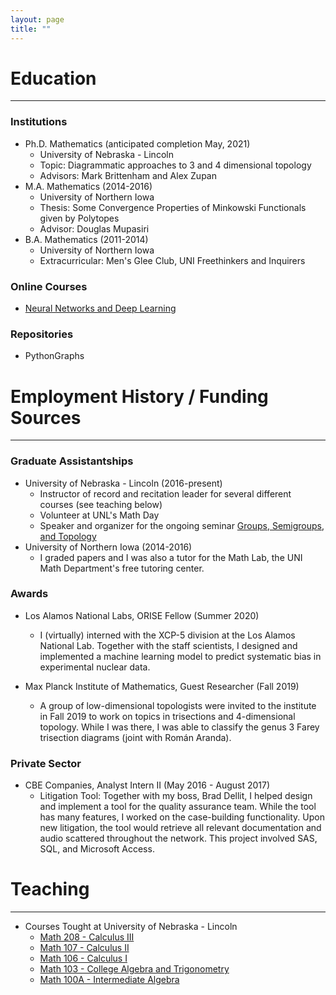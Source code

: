 ```yaml
---
layout: page
title: ""
---
```


# Education
---
### Institutions
* Ph.D. Mathematics (anticipated completion May, 2021)
    * University of Nebraska - Lincoln
    * Topic: Diagrammatic approaches to 3 and 4 dimensional topology
    * Advisors: Mark Brittenham and Alex Zupan
* M.A. Mathematics (2014-2016)
    * University of Northern Iowa
    * Thesis: Some Convergence Properties of Minkowski Functionals given by Polytopes
    * Advisor: Douglas Mupasiri
* B.A. Mathematics (2011-2014)
    * University of Northern Iowa
    * Extracurricular: Men's Glee Club, UNI Freethinkers and Inquirers

### Online Courses
* [Neural Networks and Deep Learning](https://coursera.org/share/aa99e775e3fc44408ef517ec7dd5202d)

### Repositories
* PythonGraphs

# Employment History / Funding Sources
---
### Graduate Assistantships 
* University of Nebraska - Lincoln (2016-present)
    * Instructor of record and recitation leader for several different courses (see teaching below)
    * Volunteer at UNL's Math Day
    * Speaker and organizer for the ongoing seminar [Groups, Semigroups, and Topology](https://www.math.unl.edu/groups-semigroups-and-topology)
* University of Northern Iowa (2014-2016)
    * I graded papers and I was also a tutor for the Math Lab, the UNI Math Department's free tutoring center.

### Awards
* Los Alamos National Labs, ORISE Fellow (Summer 2020)
    * I (virtually) interned with the XCP-5 division at the Los Alamos National Lab. Together with the staff scientists, I designed and implemented a machine learning model to predict systematic bias in experimental nuclear data.

* Max Planck Institute of Mathematics, Guest Researcher (Fall 2019)
    * A group of low-dimensional topologists were invited to the institute in Fall 2019 to work on topics in trisections and 4-dimensional topology. While I was there, I was able to classify the genus 3 Farey trisection diagrams (joint with Román Aranda).

### Private Sector

* CBE Companies, Analyst Intern II (May 2016 - August 2017)
    * Litigation Tool: Together with my boss, Brad Dellit, I helped design and implement a tool for the quality assurance team. While the tool has many features, I worked on the case-building functionality. Upon new litigation, the tool would retrieve all relevant documentation and audio scattered throughout the network. This project involved SAS, SQL, and Microsoft Access.

# Teaching
---
* Courses Tought at University of Nebraska - Lincoln
    * [Math 208 - Calculus III](https://bulletin.unl.edu/courses/MATH/208)
    * [Math 107 - Calculus II](https://bulletin.unl.edu/courses/MATH/107)
    * [Math 106 - Calculus I](https://bulletin.unl.edu/courses/MATH/106)
    * [Math 103 - College Algebra and Trigonometry](https://bulletin.unl.edu/courses/MATH/103)
    * [Math 100A - Intermediate Algebra](https://bulletin.unl.edu/courses/MATH/100A)